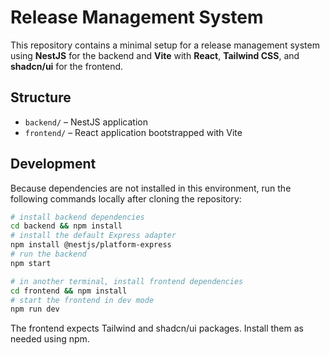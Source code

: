 # Release Management System

This repository contains a minimal setup for a release management system using **NestJS** for the backend and **Vite** with **React**, **Tailwind CSS**, and **shadcn/ui** for the frontend.

## Structure

- `backend/` – NestJS application
- `frontend/` – React application bootstrapped with Vite

## Development

Because dependencies are not installed in this environment, run the following commands locally after cloning the repository:

```bash
# install backend dependencies
cd backend && npm install
# install the default Express adapter
npm install @nestjs/platform-express
# run the backend
npm start
```

```bash
# in another terminal, install frontend dependencies
cd frontend && npm install
# start the frontend in dev mode
npm run dev
```

The frontend expects Tailwind and shadcn/ui packages. Install them as needed using npm.
